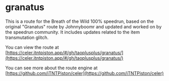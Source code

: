 # granatus

This is a route for the Breath of the Wild 100% speedrun, based on the original "Granatus" route by Johnnyboomr and updated and worked on by the speedrun community. It includes updates related to the item transmutation glitch.

You can view the route at [https://celer.itntpiston.app/#/gh/taoplusplus/granatus/](https://celer.itntpiston.app/#/gh/taoplusplus/granatus/)

You can see more about the route engine at [https://github.com/iTNTPiston/celer](https://github.com/iTNTPiston/celer)
